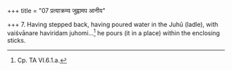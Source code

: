 +++
title = "07 प्रत्याक्रम्य जुह्वामप आनीय"

+++
7. Having stepped back, having poured water in the Juhū (ladle), with vaiśvānare haviridam juhomi...[^1] he pours (it in a place) within the enclosing sticks.  

[^1]: Cp. TA VI.6.1.a.
